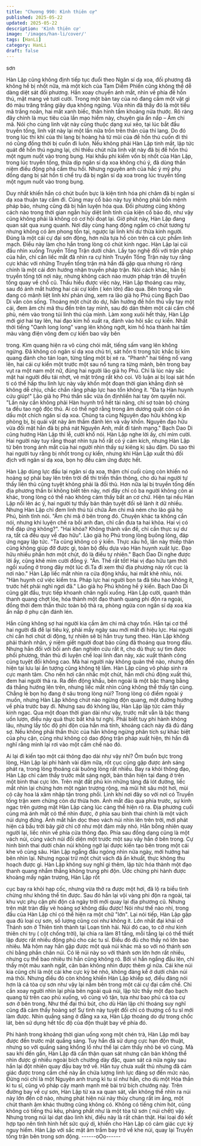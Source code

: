 ```yaml
---
title: "Chương 990: Kình thiên cự"
published: 2025-05-22
updated: 2025-05-22
description: 'Kình thiên cự'
image: '/images/han-li/cover/'
tags: [HanLi]
category: HanLi
draft: false
---
```


sơn

Hàn Lập cũng không định tiếp tục đuổi theo Ngân sí dạ xoa, đối
phương đã không hề bị nhốt nữa, mà một kích của Tam Diễm
Phiến cũng không thể dễ dàng diệt sát đối phương.
Hắn xoay chuyển ánh mắt, nhìn về phía đề hồn thú, mặt mang vẻ
tươi cười.
Trong một bàn tay của nó đang cầm một vật gì đó màu trăng
trắng giãy dụa không ngừng.
Vừa nhìn đã thấy đó là một tiểu mã trắng noãn, hai mắt xanh biếc,
thân hình tầm khoảng nửa thước.
Rõ ràng đây chính là mục tiêu của lần mạo hiểm này, chuyên gia
ẩn nấp – Âm chi mã.
Nói cho cùng linh vật này cũng thuộc dạng xui xẻo, tại lúc bắt đầu
truyền tống, linh vật này lại một lần nữa trốn trên thân của thi
lang. Do đó trong lúc thi khí của thi lang bị hoàng hà từ mũi của
đề hồn thú cuốn đi thì nó cũng đồng thời bị cuốn đi luôn.
Nếu không phải Hàn Lập tinh mắt, lập tức quát đề hồn thú ngưng
lại, chỉ thiếu chút nữa linh vật này đã bị đề hồn thú một ngụm nuốt
vào trong bụng.
Hai khẩu phi kiếm vốn bị nhốt của Hàn Lập, trong lúc truyền tống,
thừa dịp ngân sí dạ xoa không chú ý, đã dùng thần niệm điều
động phá cấm thu hồi. Nhưng nguyên anh của hắc ý mỹ phụ đồng
dạng bị sát hồn ti chế trụ đã bị ngân sí dạ xoa trong lúc truyền
tống một ngụm nuốt vào trong bụng.

Duy nhất khiến hắn có chút buồn bực là kiện tinh hóa phi châm đã
bị ngân sí dạ xoa thuận tay cầm đi.
Cũng may cổ bảo này tuy không phải bổn mệnh pháp bảo, nhưng
cũng đã bị hắn luyện hóa qua. Đối phương cũng không cách nào
trong thời gian ngắn hủy diệt linh tính của kiện cổ bảo đó, như vậy
cũng không phải là không có cơ hội đoạt lại.
Giờ phút này, Hàn Lập đang quan sát qua xung quanh. Nơi đây
cùng hang động ngầm có chút tương tự nhưng không có âm
phong tồn tại, ngược lại linh khí dư thừa kinh người. Đúng là một
cái cự đại sơn động, hơn nữa tựa hồ còn trên cả cực phẩm linh
mạch.
Điều này làm cho hắn trong lòng có chút kinh ngạc.
Hàn Lập lại cúi đầu nhìn xuống Truyền Tống Trận dưới chân.
Lấy tạo nghệ đối với trận pháp của hắn, chỉ cần liếc mắt đã nhìn
ra cự hình Truyền Tống Trận này tuy rằng cực khác với những
Truyền tống trận mà hắn đã gặp qua nhưng rõ ràng chính là một
cái đơn hướng nhận truyền pháp trận. Nói cách khác, hắn bị
truyền tống tới nơi này, nhưng không cách nào mượn pháp trận
để truyền tống quay về chỗ cũ.
Thấu hiểu được việc này, Hàn Lập thoáng cau mày, sau đó ánh
mắt hướng hai cái cự kiển ( kén lớn) đảo qua.
Bên trong vẫn đang có mãnh liệt linh khí phản ứng, xem ra lão giả
họ Phú cùng Bạch Dao Di vẫn còn sống.
Thoáng một chút do dự, hắn hướng đề hồn thú vẫy tay một cái,
đem âm chi mã thu đến trên tay mình, sau đó dán thêm một cái
cấm chế phù, ném vào trong túi linh thú của mình.
Làm xong xuôi hết thảy, Hàn Lập mới giơ hai tay lên, hai đạo kim
hồ xuất ra, đánh vào hôi sắc cự kiển.
Nhất thời tiếng "Oanh long long" vang lên không ngớt, kim hồ hóa
thành hai tấm màu vàng điện võng đem cự kiển bao vây bên

trong.
Kim quang hiện ra vô cùng chói mắt, tiếng sấm vang lên không
ngừng.
Đã không có ngân sí dạ xoa chủ trì, sát hồn ti trong tức khắc bị
kim quang đánh cho tán loạn, từng tầng một bị xé ra.
"Phanh" hai tiếng nổ vang lên, hai cái cự kiển một trước một sau
nổ tung ra từng mảnh, bên trong bay vụt ra một nam một nữ,
đúng hai người lão giả họ Phú.
Chỉ là lúc này sắc mặt hai người đều tái nhợt, vẻ mặt trông rất khó
coi.
Vô luận ai bị loại sát hồn ti có thể hấp thu linh lực này vây khốn
một đoạn thời gian khẳng định sẽ không dễ chịu, chắc chắn rằng
pháp lực hao tổn không ít.
"Đa tạ Hàn huynh cứu giúp!" Lão giả họ Phú thần sắc vừa ổn
địnhliền hai tay ôm quyền nói.
"Lần này cần không phải Hàn huynh trổ hết tài năng, chỉ sợ toàn
bộ chúng ta đều tao ngộ độc thủ. Ai có thể ngờ rằng trong âm
dương quật còn có ẩn dấu một chích ngân sí dạ xoa. Chúng ta
cùng Nguyên đạo hữu không kịp phòng bị, bị quái vật này âm
thầm đánh lén và vây khốn. Nguyên đạo hữu vừa đối mặt hắn đã
bị phá nát Nguyên Anh, mất đi tánh mạng." Bạch Dao Di cũng
hướng Hàn Lập thi lễ, cười khổ nói.
Hàn Lập nghe lời ấy, chỉ mỉm cười.
Hai người này tuy rằng thoạt nhìn tựa hồ rất có ý cảm kích,
nhưng Hàn Lập từ bên trong ánh mắt của hai người nhìn thấy sự
kiêng kị sâu đậm.
Dù sao thì hai người tuy rằng bị nhốt trong cự kiển, nhưng khi
Hàn Lập xuất thủ đối địch với ngân sí dạ xoa, bọn họ đều cảm
ứng được hết.

Hàn Lập dùng lực đấu lại ngân sí dạ xoa, thậm chí cuối cùng còn
khiến nó hoảng sợ phải bay lên trên trời để thi triển thần thông,
cho dù hai người tự thấy liên thủ cũng tuyệt không phải là đối thủ.
Hơn nữa lại bị truyền tống đến địa phương thần bí không biết tên
này, nơi đây chỉ có ba người không còn ai khác, trong lòng có thể
nào không cảm thấy bất an cơ chứ.
Hiện tại nếu Hàn Lập nổi lên ác ý, hai người tự thấy bản thân
tuyệt đối sẽ lành ít dữ nhiều.
Nhưng Hàn Lập chỉ đem linh thú túi chứa Âm chi mã ném cho lão
giả họ Phú, bình tĩnh nói.
"Âm chi mã ở bên trong đó. Chuyện khác ta không cần nói, nhưng
khi luyện chế ra bồi anh đan, chỉ cần đưa ta hai khỏa. Hai vị có
thể đáp ứng không?".
"Hai khỏa? Không thành vấn đề, chỉ cần thực sự dư ra, tất cả đều
quy về đạo hữu". Lão giả họ Phú trong lòng buông lỏng, đáp ứng
ngay lập tức.
"Ta cũng không có ý kiến. Thực xấu hổ, lần này thiếp thân cũng
không giúp đỡ được gì, toàn bộ đều dựa vào Hàn huynh xuất lực.
Đạo hữu nhiều phần hơn một chút, đó là điều tự nhiên." Bạch Dao
Di nghe được lời ấy, cũng khẽ mỉm cười đồng ý.
"Ân. Thế rất tốt! Hai vị đạo hữu tạm thời ngồi xuống ở trong đây
một lúc đi.Ta đi xem thử địa phương này rốt cục là nơi nào." Hàn
Lập liếc mắt nhìn ra cửa động khẩu, hai mắt khẽ nhíu, nói.
"Hàn huynh cứ việc kiểm tra. Pháp lực hai người bọn ta đã tiêu
hao không ít, trước hết phải nghỉ ngơi đã." Lão giả họ Phú không
hề ý kiến.
Bạch Dao Di cũng gật đầu, trực tiếp khoanh chân ngồi xuống.
Hàn Lập cười, quanh thân thanh quang chợt lóe, hóa thành một
đạo thanh quang phi độn ra ngoài, đồng thời đem thần thức toàn
bộ thả ra, phòng ngừa con ngân sí dạ xoa kia ẩn nấp ở phụ cận
đánh lén.

Hắn cũng không sợ hai người kia cầm âm chi mã chạy trốn. Hắn
tại cơ thể hai người đã để lại tiêu ký, phải mấy ngày sau mới mất
đi hiệu lực.
Hai người chỉ cần hơi chút di động, tự nhiên sẽ bị hắn truy tung
theo.
Hàn Lập không phải thánh nhân, ý niệm giết người đoạt bảo cũng
đã thoáng qua trong đầu.
Nhưng hắn đối với bồi anh đan nghiên cứu rất ít, cho dù thực sự
tìm được phối phương, thân thủ đi luyện chế loại linh đan này, xác
xuất thành công cũng tuyệt đối không cao. Mà hai người này
không quản thế nào, nhưng đến hiện tại lưu lại ấn tượng cũng
không tệ lắm. Hàn Lập cũng vô pháp sinh ra cực mạnh tâm.
Cho nên hơi cân nhắc một chút, hắn mới chủ động xuất thủ, đem
hai người thả ra.
Ra đến động khẩu, bên ngoài là một bậc thang bằng đá thẳng
hướng lên trên, nhưng liếc mắt nhìn cũng không thể thấy tận
cùng.
Chẳng lẻ bọn họ đang ở sâu trong lòng núi?
Trong lòng có điểm ngoài ý muốn, nhưng Hàn Lập không chút
nào ngừng độn quang, một đường hướng về phía trước bay đi.
Nhưng sau đó không lâu, Hàn Lập lập tức cảm thấy kinh ngạc.
Qua một đoạn thời gian dài như vậy, trước mắt vẫn là bậc thang
uốn lượn, điều này quả thực bất khả tư nghị.
Phải biết tuy phi hành không lâu, nhưng lấy tốc độ phi độn của
hắn mà tính, khoảng cách này đã đủ đáng sợ. Nếu không phải
thần thức của hắn không ngừng phân tích sự khác biệt của phụ
cận, cũng như không có dao động trận pháp xuất hiện, thì hắn đã
nghĩ rằng mình lại rơi vào một cấm chế nào đó.

Ai lại đi kiến tạo một cái thông đạo dài như vậy nhỉ?
Ôm buồn bực trong lòng, Hàn Lập lại phi hành vài dặm nữa, rốt
cục cũng gặp được ánh sáng phát ra, trong lòng thoáng cái buông
lỏng rất nhiều.
Bay ra khỏi thông đạo, Hàn Lập chỉ cảm thấy trước mắt sáng
ngời, bản thân hiện tại đang ở trên một bình thai cực lớn. Trên
mặt đất phủ kín những tảng đá lót đường, liếc mắt nhìn lại chừng
hơn một ngàn trượng rộng, mà mũi hít sâu một hơi, mùi cỏ cây
hoa lá xâm nhập tận trong phổi.
Linh khí nơi đây so với nơi có Truyền tống trận xem chừng còn
dư thừa hơn.
Ánh mắt đảo qua phía trước, sự kinh ngạc trên gương mặt Hàn
Lập càng lúc càng thể hiện rõ ra.
Địa phương cuối cùng mà ánh mắt có thể nhìn được, ở phía sau
bình thai chính là một vách núi dựng đứng. Ánh mắt hắn dọc theo
vách núi nhìn lên trên trời, mới phát hiện cả bầu trời bây giờ chỉ
cỡ như một đám mây nhỏ. Hắn bỗng nhiên quay người lại, liếc
nhìn về phía cửa thông đạo.
Phía sau đồng dạng cũng là một vách núi, cùng vách núi đối diện
một trước một sau vây hắn ở bên trong.
Cự hình bình thai dưới chân núi không ngờ lại được kiến tạo bên
trong một cái khe vô cùng sâu.
Hàn Lập ngẩng đầu ngóng nhìn nửa ngày, mới hướng hai bên
nhìn lại.
Nhưng ngoại trừ một chút vách đá ẩn khuất, thực không thu
hoạch được gì.
Hàn Lập không suy nghĩ gì thêm, lập tức hóa thành một đạo
thanh quang nhắm thẳng không trung phi độn.
Ước chừng phi hành được khoảng mấy ngàn trượng, Hàn Lập rốt

cục bay ra khỏi hạp cốc, nhưng vừa thở ra được một hơi, đã lộ ra
biểu tình chừng như không thể tin được. Sau đó hắn lại vội vàng
phi độn ra ngoài, tại khu vực phụ cận phi độn cả ngày trời mới
quay lại địa phương cũ.
Nhưng trên mặt tràn đầy vẻ hoảng sợ không dấu được!
Nói như thế nào nhỉ, trong đầu của Hàn Lập chỉ có thể hiện ra một
chữ "lớn".
Lại nói tiếp, Hàn Lập gặp qua đủ loại cự sơn, số lượng cũng coi
như không ít. Lớn nhất đại khái cỡ Thánh sơn ở Thiên tinh thành
tại Loạn tinh hải.
Núi đó cao, to cỡ như kình thiên chi trụ ( cột chống trời), lại chia
ra làm 81 tầng, mỗi tầng lại có thể thiết lập được rất nhiều động
phủ cho các tu sĩ. Điều đó đủ cho thấy nó lớn bao nhiêu.
Mà hôm nay hắn gặp được một quả núi khác mà so với nó thánh
sơn chỉ bằng phần chân núi. Có lẽ núi này so với thánh sơn lớn
hơn rất nhiều, nhưng cụ thể bao nhiêu thì hắn cũng không rõ.
Bởi vì hắn ngẩng đầu lên, chỉ thấy một màu xanh ngắt, căn bản
không nhìn được thêm gì nữa. Cái khe núi kia cũng chỉ là một cái
khe cực kỳ bé nhỏ, không đáng kể ở dưới chân núi mà thôi.
Nhưng điều đó còn không khiến Hàn Lập khiếp sợ, điều đáng nói
hơn là cả tòa cự sơn như vậy lại nằm bên trong một cái cự đại
cấm chế.
Chỉ cần xoay người nhìn lại phía bên ngoài quả núi, lập tức thấy
một đạo bạch quang từ trên cao phủ xuống, vô cùng vô tận, tựa
như bao phủ cả tòa cự sơn ở bên trong.
Như thế đại thủ bút, cho dù Hàn lập chỉ thoáng suy nghĩ cũng đã
cảm thấy hoảng sợ! Sự tình này tuyệt đối chỉ có thượng cổ tu sĩ
mới làm được.
Nhìn quầng sáng ở đằng xa xa, Hàn Lập thoáng do dự trong chốc
lát, bèn sử dụng hết tốc độ của độn thuật bay về phía đó.

Phi hành trong khoảng thời gian uống xong một chén trà, Hàn Lập
mới bay được đến trước mặt quầng sáng.
Tuy hắn đã sử dụng cực hạn độn thuật, nhưng so với quầng sáng
khổng lồ như thế lại cảm thấy nhỏ bé vô cùng.
Mà sau khi đến gần, Hàn Lập đã cẩn thận quan sát nhưng căn
bản không thể nhìn được gì nhiều ngoài bích chướng dày đặc,
quan sát cả nửa ngày sau hắn lại đột nhiên quay đầu bay trở về.
Hắn tuy chưa xuất thủ nhưng đã cảm giác được trong cấm chế
này ẩn chứa lượng linh lực đáng sợ đến mức nào.
Đừng nói chỉ là một Nguyên anh trung kì tu sĩ như hắn, cho dù
một Hóa thần kì tu sĩ, cũng vô pháp cậy mạnh mạnh mẽ bài trừ
bích chướng này.
Trên đường bay về cự sơn, Hàn Lập từ xa xa quan sát, vẫn
không thể nhìn ra núi này lớn đến cỡ nào, nhưng phát hiện núi
này thủy chung rất im ắng, một chút thanh âm khác thường cũng
không có. Không có tiếng chim hót, cũng không có tiếng thú kêu,
phảng phất như là một tòa tử sơn ( núi chết) vậy.
Nhưng trong núi lại dạt dào linh khí, điều này là rất chân thật. Hai
loại đó kết hợp tạo nên tình hình hết sức quỷ dị, khiến cho Hàn
Lập có cảm giác cực kỳ nguy hiểm.
Hàn Lập với sắc mặt âm trầm bay trở về khe núi, quay lại Truyền
tống trận bên trong sơn động.
------oOo------

